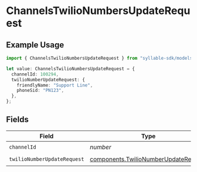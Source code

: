 # ChannelsTwilioNumbersUpdateRequest

## Example Usage

```typescript
import { ChannelsTwilioNumbersUpdateRequest } from "syllable-sdk/models/operations";

let value: ChannelsTwilioNumbersUpdateRequest = {
  channelId: 100294,
  twilioNumberUpdateRequest: {
    friendlyName: "Support Line",
    phoneSid: "PN123",
  },
};
```

## Fields

| Field                                                                                        | Type                                                                                         | Required                                                                                     | Description                                                                                  |
| -------------------------------------------------------------------------------------------- | -------------------------------------------------------------------------------------------- | -------------------------------------------------------------------------------------------- | -------------------------------------------------------------------------------------------- |
| `channelId`                                                                                  | *number*                                                                                     | :heavy_check_mark:                                                                           | N/A                                                                                          |
| `twilioNumberUpdateRequest`                                                                  | [components.TwilioNumberUpdateRequest](../../models/components/twilionumberupdaterequest.md) | :heavy_check_mark:                                                                           | N/A                                                                                          |